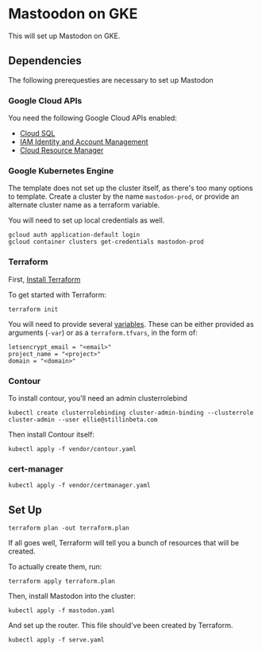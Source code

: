 # Mastoodon on GKE

This will set up Mastodon on GKE.

## Dependencies

The following prerequesties are necessary to set up Mastodon

### Google Cloud APIs

You need the following Google Cloud APIs enabled:

* [Cloud SQL][sql]
* [ IAM Identity and Account Management][iam]
* [Cloud Resource Manager][resource]


[sql]: https://console.developers.google.com/apis/api/sqladmin.googleapis.com/overview
[iam]:https://console.developers.google.com/apis/api/iam.googleapis.com/overview
[resource]: https://console.developers.google.com/apis/api/cloudresourcemanager.googleapis.com/overview

### Google Kubernetes Engine

The template does not set up the cluster itself, as there's too many options to template. Create a cluster by the name `mastodon-prod`, or provide an alternate cluster name as a terraform variable.

You will need to set up local credentials as well.

```
gcloud auth application-default login
gcloud container clusters get-credentials mastodon-prod
```

### Terraform

First, [Install Terraform][install]

To get started with Terraform:

```
terraform init
```

You will need to provide several [variables][vars].
These can be either provided as arguments (`-var`) or as a `terraform.tfvars`, in the form of:

```
letsencrypt_email = "<email>"
project_name = "<project>"
domain = "<domain>"

```

[install]: https://www.terraform.io/downloads.html
[vars]: https://www.terraform.io/docs/configuration/variables.html


### Contour

To install contour, you'll need an admin clusterrolebind

```
kubectl create clusterrolebinding cluster-admin-binding --clusterrole cluster-admin --user ellie@stillinbeta.com
```

Then install Contour itself:

```
kubectl apply -f vendor/contour.yaml
```

### cert-manager

```
kubectl apply -f vendor/certmanager.yaml
```

## Set Up

```
terraform plan -out terraform.plan
```

If all goes well, Terraform will tell you a bunch of resources that will be created.

To actually create them, run:

```
terraform apply terraform.plan
```

Then, install Mastodon into the cluster:

```
kubectl apply -f mastodon.yaml
```

And set up the router. This file should've been created by Terraform.
```
kubectl apply -f serve.yaml
```
